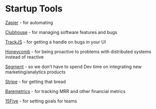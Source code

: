 # Startup Tools

[Zapier](https://zapier.com/) - for automating

[Clubhouse](https://clubhouse.io/) - for managing software features and bugs

[TrackJS](https://trackjs.com/) - for getting a handle on bugs in your UI

[Honeycomb](https://www.honeycomb.io/) - for being proactive to problems with distributed systems instead of reactive

[Segment](https://segment.com) - so we don’t have to spend Dev time on integrating new marketing/analytics products

[Stripe](https://www.stripe.com) - for getting that bread

[Baremetrics](https://baremetrics.com) - for tracking MRR and other financial metrics

[15Five](https://15five.com) - for setting goals for teams
